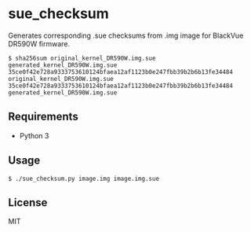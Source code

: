 # sue_checksum

Generates corresponding .sue checksums from .img image for BlackVue DR590W firmware.

```
$ sha256sum original_kernel_DR590W.img.sue generated_kernel_DR590W.img.sue
35ce0f42e728a9333753610124bfaea12af1123b0e247fbb39b2b6b13fe34484  original_kernel_DR590W.img.sue
35ce0f42e728a9333753610124bfaea12af1123b0e247fbb39b2b6b13fe34484  generated_kernel_DR590W.img.sue
```

## Requirements
* Python 3

## Usage
```
$ ./sue_checksum.py image.img image.img.sue
```

## License
MIT